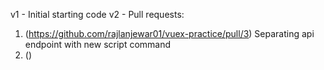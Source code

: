 
v1 - Initial starting code
v2 - 
Pull requests: 
1. (https://github.com/rajlanjewar01/vuex-practice/pull/3) Separating api endpoint with new script command
2. ()
